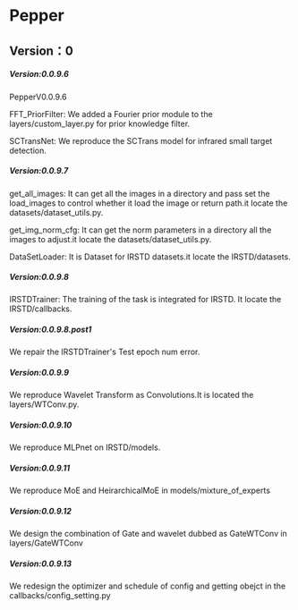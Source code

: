 # Pepper
## Version：0
##### Version:0.0.9.6
PepperV0.0.9.6

FFT_PriorFilter: We added a Fourier prior module to the layers/custom_layer.py for prior knowledge filter.

SCTransNet: We reproduce the SCTrans model for infrared small target detection.

##### Version:0.0.9.7
get_all_images: It can get all the images in a directory and pass set the load_images to control whether it load the image or return path.it locate the datasets/dataset_utils.py.

get_img_norm_cfg: It can get the norm parameters in a directory all the images to adjust.it locate the datasets/dataset_utils.py.

DataSetLoader: It is Dataset for IRSTD datasets.it locate the IRSTD/datasets.

##### Version:0.0.9.8
IRSTDTrainer: The training of the task is integrated for IRSTD. It locate the IRSTD/callbacks.

##### Version:0.0.9.8.post1
We repair the IRSTDTrainer's Test epoch num error.

##### Version:0.0.9.9
We reproduce Wavelet Transform as Convolutions.It is located the layers/WTConv.py.

##### Version:0.0.9.10
We reproduce MLPnet on IRSTD/models.

##### Version:0.0.9.11
We reproduce MoE and HeirarchicalMoE in models/mixture_of_experts

##### Version:0.0.9.12
We design the combination of Gate and wavelet dubbed as GateWTConv in layers/GateWTConv

##### Version:0.0.9.13
We redesign the optimizer and schedule of config and getting obejct in the  callbacks/config_setting.py

